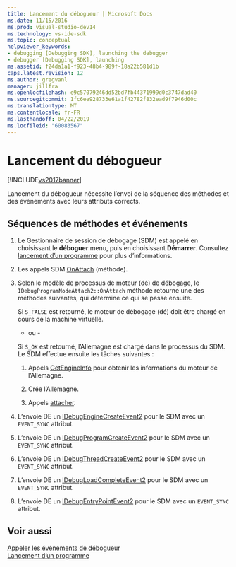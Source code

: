 ```yaml
---
title: Lancement du débogueur | Microsoft Docs
ms.date: 11/15/2016
ms.prod: visual-studio-dev14
ms.technology: vs-ide-sdk
ms.topic: conceptual
helpviewer_keywords:
- debugging [Debugging SDK], launching the debugger
- debugger [Debugging SDK], launching
ms.assetid: f24da1a1-f923-48b4-989f-18a22b581d1b
caps.latest.revision: 12
ms.author: gregvanl
manager: jillfra
ms.openlocfilehash: e9c57079246dd52bd7fb44371999d0c3747dad40
ms.sourcegitcommit: 1fc6ee928733e61a1f42782f832ead9f7946d00c
ms.translationtype: MT
ms.contentlocale: fr-FR
ms.lasthandoff: 04/22/2019
ms.locfileid: "60083567"
---
```

# <a name="launching-the-debugger"></a>Lancement du débogueur
[!INCLUDE[vs2017banner](../../includes/vs2017banner.md)]

Lancement du débogueur nécessite l’envoi de la séquence des méthodes et des événements avec leurs attributs corrects.  
  
## <a name="sequences-of-methods-and-events"></a>Séquences de méthodes et événements  
  
1. Le Gestionnaire de session de débogage (SDM) est appelé en choisissant le **déboguer** menu, puis en choisissant **Démarrer**. Consultez [lancement d’un programme](../../extensibility/debugger/launching-a-program.md) pour plus d’informations.  
  
2. Les appels SDM [OnAttach](../../extensibility/debugger/reference/idebugprogramnodeattach2-onattach.md) (méthode).  
  
3. Selon le modèle de processus de moteur (dé) de débogage, le `IDebugProgramNodeAttach2::OnAttach` méthode retourne une des méthodes suivantes, qui détermine ce qui se passe ensuite.  
  
     Si `S_FALSE` est retourné, le moteur de débogage (dé) doit être chargé en cours de la machine virtuelle.  
  
     - ou -  
  
     Si `S_OK` est retourné, l’Allemagne est chargé dans le processus du SDM. Le SDM effectue ensuite les tâches suivantes :  
  
    1. Appels [GetEngineInfo](../../extensibility/debugger/reference/idebugprogramnode2-getengineinfo.md) pour obtenir les informations du moteur de l’Allemagne.  
  
    2. Crée l’Allemagne.  
  
    3. Appels [attacher](../../extensibility/debugger/reference/idebugengine2-attach.md).  
  
4. L’envoie DE un [IDebugEngineCreateEvent2](../../extensibility/debugger/reference/idebugenginecreateevent2.md) pour le SDM avec un `EVENT_SYNC` attribut.  
  
5. L’envoie DE un [IDebugProgramCreateEvent2](../../extensibility/debugger/reference/idebugprogramcreateevent2.md) pour le SDM avec un `EVENT_SYNC` attribut.  
  
6. L’envoie DE un [IDebugThreadCreateEvent2](../../extensibility/debugger/reference/idebugthreadcreateevent2.md) pour le SDM avec un `EVENT_SYNC` attribut.  
  
7. L’envoie DE un [IDebugLoadCompleteEvent2](../../extensibility/debugger/reference/idebugloadcompleteevent2.md) pour le SDM avec un `EVENT_SYNC` attribut.  
  
8. L’envoie DE un [IDebugEntryPointEvent2](../../extensibility/debugger/reference/idebugentrypointevent2.md) pour le SDM avec un `EVENT_SYNC` attribut.  
  
## <a name="see-also"></a>Voir aussi  
 [Appeler les événements de débogueur](../../extensibility/debugger/calling-debugger-events.md)   
 [Lancement d’un programme](../../extensibility/debugger/launching-a-program.md)
